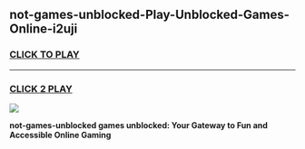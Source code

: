 
## not-games-unblocked-Play-Unblocked-Games-Online-i2uji
<h3>
<a href="https://premium76.site?title=not-games-unblocked&ref=24A">CLICK TO PLAY</a></h3>
<hr>

<h3>
<a href="https://premium76.site?title=not-games-unblocked&ref=24A">CLICK 2 PLAY</a>
  
</h3>

<a href="https://premium76.site?title=not-games-unblocked&ref=24A"><img src="https://clearcache.store/games.png"></a>


**not-games-unblocked games unblocked: Your Gateway to Fun and Accessible Online Gaming**
